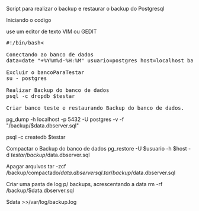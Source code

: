 Script para realizar o backup e restaurar o backup do Postgresql

Iniciando o codigo

use um editor de texto VIM ou GEDIT

<pre>
#!/bin/bash<

Conectando ao banco de dados
data=date "+%Y%m%d-%H:%M" usuario=postgres host=localhost banco=postgre senha=1234 restaurar=postgre testar= bancoParaTestar 

Excluir o bancoParaTestar
su - postgres 

Realizar Backup do banco de dados
psql -c dropdb $testar 

Criar banco teste e restaurando Backup do banco de dados.</pre>
pg_dump -h localhost -p 5432 -U postgres -v -f "/backup/$data.dbserver.sql" 

psql -c createdb $testar

Compactar o Backup do banco de dados
pg_restore -U $usuario -h $host -d $testar /backup/$data.dbserver.sql
 
Apagar arquivos
tar -zcf /backup/compactado/$data.dbserversql.tar /backup/$data.dbserver.sql 

Criar uma pasta de log p/ backups, acrescentando a data
rm -rf /backup/$data.dbserver.sql 

$data >>/var/log/backup.log
</pre>
